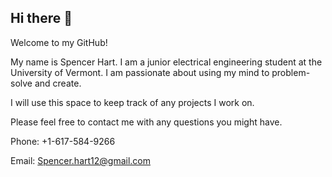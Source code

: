 ## Hi there 👋

<!--
**spencerh122/spencerh122** is a ✨ _special_ ✨ repository because its `README.md` (this file) appears on your GitHub profile.

Here are some ideas to get you started:

- 🔭 I’m currently working on ...
- 🌱 I’m currently learning ...
- 👯 I’m looking to collaborate on ...
- 🤔 I’m looking for help with ...
- 💬 Ask me about ...
- 📫 How to reach me: ...
- 😄 Pronouns: ...
- ⚡ Fun fact: ...
-->
Welcome to my GitHub! 

My name is Spencer Hart. I am a junior electrical engineering student at the University of Vermont. I am passionate about using my mind to problem-solve and create.

I will use this space to keep track of any projects I work on.

Please feel free to contact me with any questions you might have.

Phone: +1-617-584-9266

Email: Spencer.hart12@gmail.com
